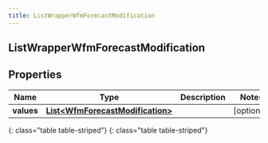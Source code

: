 ```yaml
---
title: ListWrapperWfmForecastModification
---
```

## ListWrapperWfmForecastModification


## Properties

| Name | Type | Description | Notes |
| ------------ | ------------- | ------------- | ------------- |
| **values** | [**List&lt;WfmForecastModification&gt;**](WfmForecastModification.html) |  |  [optional] |
{: class="table table-striped"}
{: class="table table-striped"}


